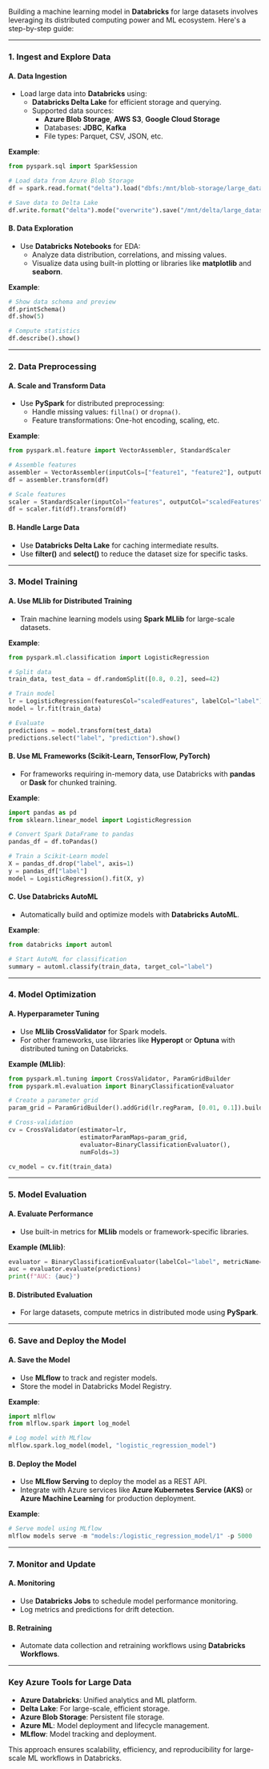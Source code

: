 Building a machine learning model in **Databricks** for large datasets involves leveraging its distributed computing power and ML ecosystem. Here's a step-by-step guide:

---

### **1. Ingest and Explore Data**

#### **A. Data Ingestion**
- Load large data into **Databricks** using:
  - **Databricks Delta Lake** for efficient storage and querying.
  - Supported data sources:
    - **Azure Blob Storage**, **AWS S3**, **Google Cloud Storage**
    - Databases: **JDBC**, **Kafka**
    - File types: Parquet, CSV, JSON, etc.

**Example**:
```python
from pyspark.sql import SparkSession

# Load data from Azure Blob Storage
df = spark.read.format("delta").load("dbfs:/mnt/blob-storage/large_dataset")

# Save data to Delta Lake
df.write.format("delta").mode("overwrite").save("/mnt/delta/large_dataset")
```

#### **B. Data Exploration**
- Use **Databricks Notebooks** for EDA:
  - Analyze data distribution, correlations, and missing values.
  - Visualize data using built-in plotting or libraries like **matplotlib** and **seaborn**.

**Example**:
```python
# Show data schema and preview
df.printSchema()
df.show(5)

# Compute statistics
df.describe().show()
```

---

### **2. Data Preprocessing**

#### **A. Scale and Transform Data**
- Use **PySpark** for distributed preprocessing:
  - Handle missing values: `fillna()` or `dropna()`.
  - Feature transformations: One-hot encoding, scaling, etc.

**Example**:
```python
from pyspark.ml.feature import VectorAssembler, StandardScaler

# Assemble features
assembler = VectorAssembler(inputCols=["feature1", "feature2"], outputCol="features")
df = assembler.transform(df)

# Scale features
scaler = StandardScaler(inputCol="features", outputCol="scaledFeatures")
df = scaler.fit(df).transform(df)
```

#### **B. Handle Large Data**
- Use **Databricks Delta Lake** for caching intermediate results.
- Use **filter()** and **select()** to reduce the dataset size for specific tasks.

---

### **3. Model Training**

#### **A. Use MLlib for Distributed Training**
- Train machine learning models using **Spark MLlib** for large-scale datasets.

**Example**:
```python
from pyspark.ml.classification import LogisticRegression

# Split data
train_data, test_data = df.randomSplit([0.8, 0.2], seed=42)

# Train model
lr = LogisticRegression(featuresCol="scaledFeatures", labelCol="label")
model = lr.fit(train_data)

# Evaluate
predictions = model.transform(test_data)
predictions.select("label", "prediction").show()
```

#### **B. Use ML Frameworks (Scikit-Learn, TensorFlow, PyTorch)**
- For frameworks requiring in-memory data, use Databricks with **pandas** or **Dask** for chunked training.

**Example**:
```python
import pandas as pd
from sklearn.linear_model import LogisticRegression

# Convert Spark DataFrame to pandas
pandas_df = df.toPandas()

# Train a Scikit-Learn model
X = pandas_df.drop("label", axis=1)
y = pandas_df["label"]
model = LogisticRegression().fit(X, y)
```

#### **C. Use Databricks AutoML**
- Automatically build and optimize models with **Databricks AutoML**.

**Example**:
```python
from databricks import automl

# Start AutoML for classification
summary = automl.classify(train_data, target_col="label")
```

---

### **4. Model Optimization**

#### **A. Hyperparameter Tuning**
- Use **MLlib CrossValidator** for Spark models.
- For other frameworks, use libraries like **Hyperopt** or **Optuna** with distributed tuning on Databricks.

**Example (MLlib)**:
```python
from pyspark.ml.tuning import CrossValidator, ParamGridBuilder
from pyspark.ml.evaluation import BinaryClassificationEvaluator

# Create a parameter grid
param_grid = ParamGridBuilder().addGrid(lr.regParam, [0.01, 0.1]).build()

# Cross-validation
cv = CrossValidator(estimator=lr,
                    estimatorParamMaps=param_grid,
                    evaluator=BinaryClassificationEvaluator(),
                    numFolds=3)

cv_model = cv.fit(train_data)
```

---

### **5. Model Evaluation**

#### **A. Evaluate Performance**
- Use built-in metrics for **MLlib** models or framework-specific libraries.

**Example (MLlib)**:
```python
evaluator = BinaryClassificationEvaluator(labelCol="label", metricName="areaUnderROC")
auc = evaluator.evaluate(predictions)
print(f"AUC: {auc}")
```

#### **B. Distributed Evaluation**
- For large datasets, compute metrics in distributed mode using **PySpark**.

---

### **6. Save and Deploy the Model**

#### **A. Save the Model**
- Use **MLflow** to track and register models.
- Store the model in Databricks Model Registry.

**Example**:
```python
import mlflow
from mlflow.spark import log_model

# Log model with MLflow
mlflow.spark.log_model(model, "logistic_regression_model")
```

#### **B. Deploy the Model**
- Use **MLflow Serving** to deploy the model as a REST API.
- Integrate with Azure services like **Azure Kubernetes Service (AKS)** or **Azure Machine Learning** for production deployment.

**Example**:
```python
# Serve model using MLflow
mlflow models serve -m "models:/logistic_regression_model/1" -p 5000
```

---

### **7. Monitor and Update**

#### **A. Monitoring**
- Use **Databricks Jobs** to schedule model performance monitoring.
- Log metrics and predictions for drift detection.

#### **B. Retraining**
- Automate data collection and retraining workflows using **Databricks Workflows**.

---

### **Key Azure Tools for Large Data**
- **Azure Databricks**: Unified analytics and ML platform.
- **Delta Lake**: For large-scale, efficient storage.
- **Azure Blob Storage**: Persistent file storage.
- **Azure ML**: Model deployment and lifecycle management.
- **MLflow**: Model tracking and deployment.

This approach ensures scalability, efficiency, and reproducibility for large-scale ML workflows in Databricks.
